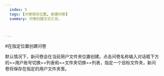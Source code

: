 ```yaml
---
  index: 5
  tags: [问卷保存位置, 新建问卷]
  summary: 问卷创建方式汇总。



---
```


#在指定位置创建问卷

默认情况下，新问卷会在当前用户文件夹位置创建。点击问卷名称输入对话框下方的==用户账号切换==列表和==文件夹切换==列表，指定一个目标文件夹，新问卷将保存在指定的用户文件夹里。

